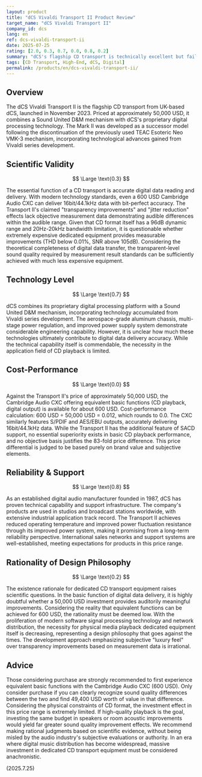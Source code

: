```yaml
---
layout: product
title: "dCS Vivaldi Transport II Product Review"
target_name: "dCS Vivaldi Transport II"
company_id: dcs
lang: en
ref: dcs-vivaldi-transport-ii
date: 2025-07-25
rating: [2.0, 0.3, 0.7, 0.0, 0.8, 0.2]
summary: "dCS's flagship CD transport is technically excellent but fails to provide scientifically meaningful improvements in basic digital data delivery, with extremely poor cost-performance"
tags: [CD Transport, High-End, dCS, Digital]
permalink: /products/en/dcs-vivaldi-transport-ii/
---
```


## Overview

The dCS Vivaldi Transport II is the flagship CD transport from UK-based dCS, launched in November 2023. Priced at approximately 50,000 USD, it combines a Sound United D&M mechanism with dCS's proprietary digital processing technology. The Mark II was developed as a successor model following the discontinuation of the previously used TEAC Esoteric Neo VMK-3 mechanism, incorporating technological advances gained from Vivaldi series development.

## Scientific Validity

$$ \Large \text{0.3} $$

The essential function of a CD transport is accurate digital data reading and delivery. With modern technology standards, even a 600 USD Cambridge Audio CXC can deliver 16bit/44.1kHz data with bit-perfect accuracy. The Transport II's claimed "transparency improvements" and "jitter reduction" effects lack objective measurement data demonstrating audible differences within the audible range. Given that CD format itself has a 96dB dynamic range and 20Hz-20kHz bandwidth limitation, it is questionable whether extremely expensive dedicated equipment provides measurable improvements (THD below 0.01%, SNR above 105dB). Considering the theoretical completeness of digital data transfer, the transparent-level sound quality required by measurement result standards can be sufficiently achieved with much less expensive equipment.

## Technology Level

$$ \Large \text{0.7} $$

dCS combines its proprietary digital processing platform with a Sound United D&M mechanism, incorporating technology accumulated from Vivaldi series development. The aerospace-grade aluminum chassis, multi-stage power regulation, and improved power supply system demonstrate considerable engineering capability. However, it is unclear how much these technologies ultimately contribute to digital data delivery accuracy. While the technical capability itself is commendable, the necessity in the application field of CD playback is limited.

## Cost-Performance

$$ \Large \text{0.0} $$

Against the Transport II's price of approximately 50,000 USD, the Cambridge Audio CXC offering equivalent basic functions (CD playback, digital output) is available for about 600 USD. Cost-performance calculation: 600 USD ÷ 50,000 USD = 0.012, which rounds to 0.0. The CXC similarly features S/PDIF and AES/EBU outputs, accurately delivering 16bit/44.1kHz data. While the Transport II has the additional feature of SACD support, no essential superiority exists in basic CD playback performance, and no objective basis justifies the 83-fold price difference. This price differential is judged to be based purely on brand value and subjective elements.

## Reliability & Support

$$ \Large \text{0.8} $$

As an established digital audio manufacturer founded in 1987, dCS has proven technical capability and support infrastructure. The company's products are used in studios and broadcast stations worldwide, with extensive industrial application track record. The Transport II achieves reduced operating temperature and improved power fluctuation resistance through its improved power system, making it promising from a long-term reliability perspective. International sales networks and support systems are well-established, meeting expectations for products in this price range.

## Rationality of Design Philosophy

$$ \Large \text{0.2} $$

The existence rationale for dedicated CD transport equipment raises scientific questions. In the basic function of digital data delivery, it is highly doubtful whether a 50,000 USD investment provides auditorily meaningful improvements. Considering the reality that equivalent functions can be achieved for 600 USD, the rationality must be deemed low. With the proliferation of modern software signal processing technology and network distribution, the necessity for physical media playback dedicated equipment itself is decreasing, representing a design philosophy that goes against the times. The development approach emphasizing subjective "luxury feel" over transparency improvements based on measurement data is irrational.

## Advice

Those considering purchase are strongly recommended to first experience equivalent basic functions with the Cambridge Audio CXC (600 USD). Only consider purchase if you can clearly recognize sound quality differences between the two and find 49,400 USD worth of value in that difference. Considering the physical constraints of CD format, the investment effect in this price range is extremely limited. If high-quality playback is the goal, investing the same budget in speakers or room acoustic improvements would yield far greater sound quality improvement effects. We recommend making rational judgments based on scientific evidence, without being misled by the audio industry's subjective evaluations or authority. In an era where digital music distribution has become widespread, massive investment in dedicated CD transport equipment must be considered anachronistic.

(2025.7.25)